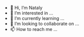 - 👋 Hi, I’m Nataly
- 👀 I’m interested in ...
- 🌱 I’m currently learning ...
- 💞️ I’m looking to collaborate on ...
- 📫 How to reach me ...

<!---
777Velikaja/777Velikaja is a ✨ special ✨ repository because its `README.md` (this file) appears on your GitHub profile.
You can click the Preview link to take a look at your changes.
--->
